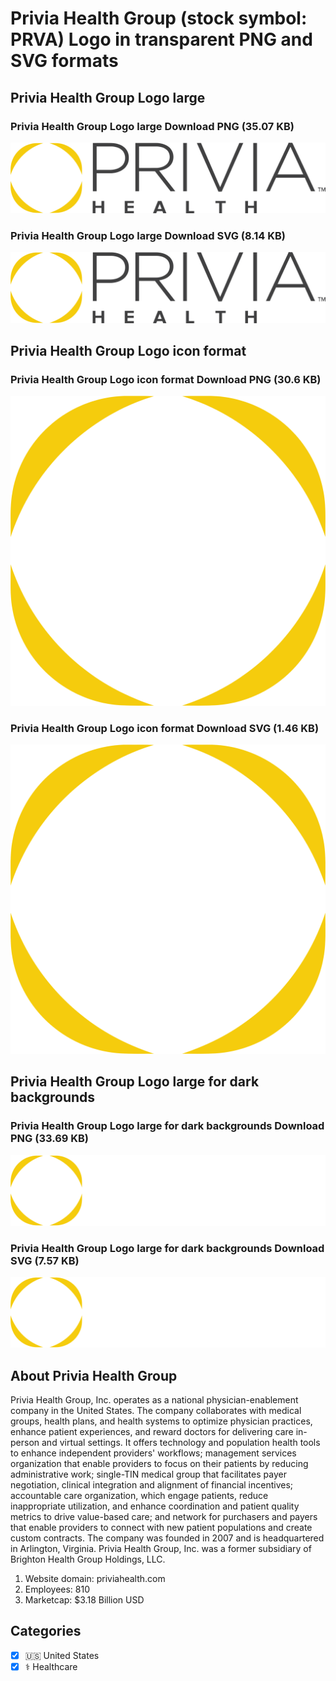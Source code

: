 # Privia Health Group (stock symbol: PRVA) Logo in transparent PNG and SVG formats

## Privia Health Group Logo large

### Privia Health Group Logo large Download PNG (35.07 KB)

![Privia Health Group Logo large Download PNG (35.07 KB)](/img/orig/PRVA_BIG-568ab2a3.png)

### Privia Health Group Logo large Download SVG (8.14 KB)

![Privia Health Group Logo large Download SVG (8.14 KB)](/img/orig/PRVA_BIG-6ae25e22.svg)

## Privia Health Group Logo icon format

### Privia Health Group Logo icon format Download PNG (30.6 KB)

![Privia Health Group Logo icon format Download PNG (30.6 KB)](/img/orig/PRVA-179fa06f.png)

### Privia Health Group Logo icon format Download SVG (1.46 KB)

![Privia Health Group Logo icon format Download SVG (1.46 KB)](/img/orig/PRVA-5a6b76c8.svg)

## Privia Health Group Logo large for dark backgrounds

### Privia Health Group Logo large for dark backgrounds Download PNG (33.69 KB)

![Privia Health Group Logo large for dark backgrounds Download PNG (33.69 KB)](/img/orig/PRVA_BIG.D-7e202515.png)

### Privia Health Group Logo large for dark backgrounds Download SVG (7.57 KB)

![Privia Health Group Logo large for dark backgrounds Download SVG (7.57 KB)](/img/orig/PRVA_BIG.D-3bfc7acb.svg)

## About Privia Health Group

Privia Health Group, Inc. operates as a national physician-enablement company in the United States. The company collaborates with medical groups, health plans, and health systems to optimize physician practices, enhance patient experiences, and reward doctors for delivering care in-person and virtual settings. It offers technology and population health tools to enhance independent providers' workflows; management services organization that enable providers to focus on their patients by reducing administrative work; single-TIN medical group that facilitates payer negotiation, clinical integration and alignment of financial incentives; accountable care organization, which engage patients, reduce inappropriate utilization, and enhance coordination and patient quality metrics to drive value-based care; and network for purchasers and payers that enable providers to connect with new patient populations and create custom contracts. The company was founded in 2007 and is headquartered in Arlington, Virginia. Privia Health Group, Inc. was a former subsidiary of Brighton Health Group Holdings, LLC.

1. Website domain: priviahealth.com
2. Employees: 810
3. Marketcap: $3.18 Billion USD


## Categories
- [x] 🇺🇸 United States
- [x] ⚕️ Healthcare
